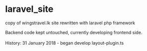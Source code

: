 # laravel_site
copy of wingstravel.lk site rewritten with laravel php framework

Backend code kept untouched, currently developing frontend side. <br><br>
History:
31 January 2018 - began develop layout-plugin.ts
